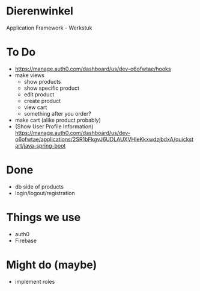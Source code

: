 # Dierenwinkel
Application Framework - Werkstuk

# To Do 
- https://manage.auth0.com/dashboard/us/dev-o6ofwtae/hooks
- make views
  - show products
  - show specific product
  - edit product
  - create product
  - view cart
  - something after you order?
- make cart (alike product probably)
- (Show User Profile Information) https://manage.auth0.com/dashboard/us/dev-o6ofwtae/applications/2SR1bFkgvJ6UDLAUXVHIeKkxwdzjbdxA/quickstart/java-spring-boot

# Done
- db side of products
- login/logout/registration

# Things we use
- auth0
- Firebase

# Might do (maybe)
- implement roles
